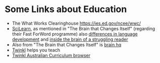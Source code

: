 ﻿# Some Links about Education

* The What Works Clearinghouse https://ies.ed.gov/ncee/wwc/
* [SciLearn](https://www.scilearn.com/resources/infographics-posters/reading-fluency-launching-way-to-comprehension), as mentioned in "The Brain that Changes Itself" (regarding their Fast ForWord programme) also [differences in language development](https://www.scilearn.com/differences-in-language-development) and [inside the brain of a struggling reader](https://www.scilearn.com/resources/infographics-posters/inside-the-brain-of-a-struggling-reader)
* Also from "The Brain that Changes Itself" is [brain hq](https://www.brainhq.com/?v4=true&fr=y)
* [Twinkl](https://www.twinkl.com.au/resources/australian-resources) helps you teach
* [Twinkl Australian Curriculum browser](https://www.twinkl.com.au/resources/australian-resources-australian-curriculum-browser)
